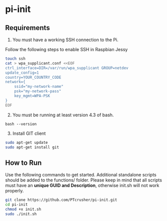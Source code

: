 # pi-init

## Requirements

1. You must have a working SSH connection to the Pi. 

Follow the following steps to enable SSH in Raspbian Jessy
```bash
touch ssh
cat > wpa_supplicant.conf <<EOF
ctrl_interface=DIR=/var/run/wpa_supplicant GROUP=netdev
update_config=1
country=YOUR_COUNTRY_CODE
network={
    ssid="my-network-name"
    psk="my-network-pass"
    key_mgmt=WPA-PSK
}
EOF
```

2. You must be running at least version 4.3 of bash.

```
bash --version
```

3. Install GIT client

```bash
sudo apt-get update
sudo apt-get install git
```

## How to Run

Use the following commands to get started.
Additional standalone scripts should be added to the functions/ folder.
Please keep in mind that all scripts must have an **unique GUID and Description**, otherwise init.sh will not work properly.

```bash
git clone https://github.com/PTcrusher/pi-init.git
cd pi-init
chmod +x init.sh
sudo ./init.sh
```



